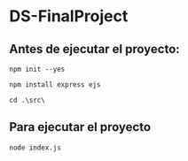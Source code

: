 # DS-FinalProject
## Antes de ejecutar el proyecto:
  ```npm init --yes```
  
  ```npm install express ejs```
  
  ```cd .\src\```
  
## Para ejecutar el proyecto
  ```node index.js```
  
